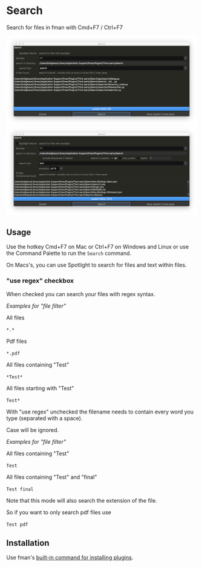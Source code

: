 # Search
Search for files in fman with Cmd+F7 / Ctrl+F7

![Screenshot](search1.png?raw=true "Screenshot")
![Screenshot](search2.png?raw=true "Screenshot")

## Usage
Use the hotkey Cmd+F7 on Mac or Ctrl+F7 on Windows and Linux 
or use the Command Palette to run the `Search` command.

On Macs's, you can use Spotlight to search for files and text within files.

### "use regex" checkbox
When checked you can search your files with regex syntax.

*Examples for "file filter"*

All files

```*.*```

Pdf files

```*.pdf```

All files containing "Test"

```*Test*```

All files starting with "Test"

```Test*```

With "use regex" unchecked the filename needs to contain every word you type (separated with a space).

Case will be ignored.

*Examples for "file filter"*

All files containing "Test"

```Test```

All files containing "Test" and "final"

```Test final```

Note that this mode will also search the extension of the file.

So if you want to only search pdf files use

```Test pdf```




## Installation
Use fman's
[built-in command for installing plugins](https://fman.io/docs/installing-plugins).
 
